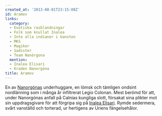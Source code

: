 ```yaml
---
created_at: '2013-08-01T23:15:08Z'
id: Aramov
links:
  category:
  - Exotiska rasblandningar
  - Folk som knullat Inalea
  - Inte alla indianer i kanoten
  - MKS
  - Magiker
  - Sadister
  - Team Nanórgona
  mention:
  - Inalea Elisari
  - Kraden Nanorgóna
title: Aramov
---
```


En av [Nanorgónas] underhuggare, en lömsk och tämligen ondsint nordlänning som i många år
infiltrerat Legio Colonan. Mest berömd för att, under Nanorgónas anfall på Calnias kungliga slott,
försakat sina plikter mot sin uppdragsgivare för att förgripa sig på [Inalea Elisari]. Rymde
sedermera, svårt vanställd och torterad, ur hertigens av Uriens fängelsehålor.

  [Nanorgónas]: Kraden_Nanorgóna
  [Inalea Elisari]: Inalea_Elisari